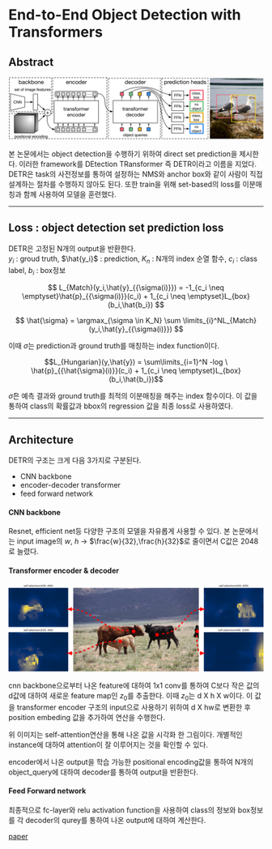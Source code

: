 # End-to-End Object Detection with Transformers

## Abstract

<img src="../End-to-End Object Detection with Transformers/image/Fig2.jpeg">

본 논문에서는 object detection을 수행하기 위하여 direct set prediction을 제시한다. 이러한 framework를 DEtection TRansformer 즉 DETR이라고 이름을 지었다. DETR은 task의 사전정보를 통하여 설정하는 NMS와 anchor box와 같이 사람이 직접 설계하는 절차를 수행하지 않아도 된다. 또한 train을 위해 set-based의 loss를 이분매칭과 함께 사용하여 모델을 훈련했다.

---

## Loss : object detection set prediction loss


DETR은 고정된 N개의 output을 반환한다.\
$y_i$ : groud truth, $\hat{y_i}$ : prediction, $K_n$ : N개의 index 순열 함수, $c_i$ : class label, $b_i$ : box정보

$$ L_{Match}(y_i,\hat{y}_{{\sigma(i)}}) = -1_{c_i \neq \emptyset}\hat{p}_{{\sigma(i)}}(c_i) + 1_{c_i \neq \emptyset}L_{box}(b_i,\hat{b_i}) $$

$$ \hat{\sigma} = \argmax_{\sigma \in K_N} \sum \limits_{i}^NL_{Match}(y_i,\hat{y}_{{\sigma(i)}}) $$

이때 $\sigma$는 prediction과 ground truth를 매칭하는 index function이다.

```math
L_{Hungarian}(y,\hat{y}) = \sum\limits_{i=1}^N -log \ \hat{p}_{{\hat{\sigma}(i)}}(c_i) + 1_{c_i \neq \emptyset}L_{box}(b_i,\hat{b_i})
```

$\hat{\sigma}$은 예측 결과와 ground truth를 최적의 이분매칭을 해주는 index 함수이다. 이 값을 통하여 class의 확률값과 bbox의 regression 값을 최종 loss로 
사용하였다.

---

## Architecture 
DETR의 구조는 크게 다음 3가지로 구분된다. 
- CNN backbone
- encoder-decoder transformer
- feed forward network

#### CNN backbone
Resnet, efficient net등 다양한 구조의 모델을 자유롭게 사용할 수 있다.
본 논문에서는 input image의 $w$, $h$ -> $\frac{w}{32},\frac{h}{32}$로 줄이면서 C값은 2048로 늘렸다.

#### Transformer encoder & decoder

<img src="../End-to-End Object Detection with Transformers/image/Fig3.jpeg">

cnn backbone으로부터 나온 feature에 대하여 1x1 conv를 통하여 C보다 작은 값의 d값에 대하여 새로운 feature map인 $z_0$를 추출한다. 이때 $z_0$는 d X h X w이다. 이 값을 transformer encoder 구조의 input으로 사용하기 위하여 d X hw로 변환한 후 position embeding 값을 추가하여 연산을 수행한다.

위 이미지는 self-attention연산을 통해 나온 값을 시각화 한 그림이다. 개별적인 instance에 대하여 attention이 잘 이루어지는 것을 확인할 수 있다.

encoder에서 나온 output을 학습 가능한 positional encoding값을 통하여 N개의 object_query에 대하여 decoder를 통하여 output을 반환한다.

#### Feed Forward network
최종적으로 fc-layer와 relu activation function을 사용하여 class의 정보와 box정보를 각 decoder의 qurey를 통하여 나온 output에 대하여 계산한다.

[paper](https://arxiv.org/abs/2005.12872)